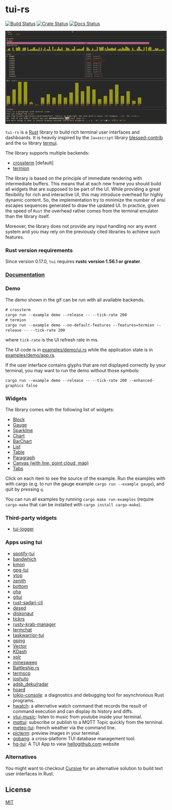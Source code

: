 # tui-rs

[![Build Status](https://github.com/fdehau/tui-rs/workflows/CI/badge.svg)](https://github.com/fdehau/tui-rs/actions?query=workflow%3ACI+)
[![Crate Status](https://img.shields.io/crates/v/tui.svg)](https://crates.io/crates/tui)
[![Docs Status](https://docs.rs/tui/badge.svg)](https://docs.rs/crate/tui/)

<img src="./assets/demo.gif" alt="Demo cast under Linux Termite with Inconsolata font 12pt">

`tui-rs` is a [Rust](https://www.rust-lang.org) library to build rich terminal
user interfaces and dashboards. It is heavily inspired by the `Javascript`
library [blessed-contrib](https://github.com/yaronn/blessed-contrib) and the
`Go` library [termui](https://github.com/gizak/termui).

The library supports multiple backends:
  - [crossterm](https://github.com/crossterm-rs/crossterm) [default]
  - [termion](https://github.com/ticki/termion)

The library is based on the principle of immediate rendering with intermediate
buffers. This means that at each new frame you should build all widgets that are
supposed to be part of the UI. While providing a great flexibility for rich and
interactive UI, this may introduce overhead for highly dynamic content. So, the
implementation try to minimize the number of ansi escapes sequences generated to
draw the updated UI. In practice, given the speed of `Rust` the overhead rather
comes from the terminal emulator than the library itself.

Moreover, the library does not provide any input handling nor any event system and
you may rely on the previously cited libraries to achieve such features.

### Rust version requirements

Since version 0.17.0, `tui` requires **rustc version 1.56.1 or greater**.

### [Documentation](https://docs.rs/tui)

### Demo

The demo shown in the gif can be run with all available backends.

```
# crossterm
cargo run --example demo --release -- --tick-rate 200
# termion
cargo run --example demo --no-default-features --features=termion --release -- --tick-rate 200
```

where `tick-rate` is the UI refresh rate in ms.

The UI code is in [examples/demo/ui.rs](https://github.com/fdehau/tui-rs/blob/v0.18.0/examples/demo/ui.rs) while the
application state is in [examples/demo/app.rs](https://github.com/fdehau/tui-rs/blob/v0.18.0/examples/demo/app.rs).

If the user interface contains glyphs that are not displayed correctly by your terminal, you may want to run
the demo without those symbols:

```
cargo run --example demo --release -- --tick-rate 200 --enhanced-graphics false
```

### Widgets

The library comes with the following list of widgets:

  * [Block](https://github.com/fdehau/tui-rs/blob/v0.18.0/examples/block.rs)
  * [Gauge](https://github.com/fdehau/tui-rs/blob/v0.18.0/examples/gauge.rs)
  * [Sparkline](https://github.com/fdehau/tui-rs/blob/v0.18.0/examples/sparkline.rs)
  * [Chart](https://github.com/fdehau/tui-rs/blob/v0.18.0/examples/chart.rs)
  * [BarChart](https://github.com/fdehau/tui-rs/blob/v0.18.0/examples/barchart.rs)
  * [List](https://github.com/fdehau/tui-rs/blob/v0.18.0/examples/list.rs)
  * [Table](https://github.com/fdehau/tui-rs/blob/v0.18.0/examples/table.rs)
  * [Paragraph](https://github.com/fdehau/tui-rs/blob/v0.18.0/examples/paragraph.rs)
  * [Canvas (with line, point cloud, map)](https://github.com/fdehau/tui-rs/blob/v0.18.0/examples/canvas.rs)
  * [Tabs](https://github.com/fdehau/tui-rs/blob/v0.18.0/examples/tabs.rs)

Click on each item to see the source of the example. Run the examples with with 
cargo (e.g. to run the gauge example `cargo run --example gauge`), and quit by pressing `q`.

You can run all examples by running `cargo make run-examples` (require
`cargo-make` that can be installed with `cargo install cargo-make`).

### Third-party widgets

* [tui-logger](https://github.com/gin66/tui-logger)

### Apps using tui

* [spotify-tui](https://github.com/Rigellute/spotify-tui)
* [bandwhich](https://github.com/imsnif/bandwhich)
* [kmon](https://github.com/orhun/kmon)
* [gpg-tui](https://github.com/orhun/gpg-tui)
* [ytop](https://github.com/cjbassi/ytop)
* [zenith](https://github.com/bvaisvil/zenith)
* [bottom](https://github.com/ClementTsang/bottom)
* [oha](https://github.com/hatoo/oha)
* [gitui](https://github.com/extrawurst/gitui)
* [rust-sadari-cli](https://github.com/24seconds/rust-sadari-cli)
* [desed](https://github.com/SoptikHa2/desed)
* [diskonaut](https://github.com/imsnif/diskonaut)
* [tickrs](https://github.com/tarkah/tickrs)
* [rusty-krab-manager](https://github.com/aryakaul/rusty-krab-manager)
* [termchat](https://github.com/lemunozm/termchat)
* [taskwarrior-tui](https://github.com/kdheepak/taskwarrior-tui)
* [gping](https://github.com/orf/gping/)
* [Vector](https://vector.dev)
* [KDash](https://github.com/kdash-rs/kdash)
* [xplr](https://github.com/sayanarijit/xplr)
* [minesweep](https://github.com/cpcloud/minesweep-rs)
* [Battleship.rs](https://github.com/deepu105/battleship-rs)
* [termscp](https://github.com/veeso/termscp)
* [joshuto](https://github.com/kamiyaa/joshuto)
* [adsb_deku/radar](https://github.com/wcampbell0x2a/adsb_deku#radar-tui)
* [hoard](https://github.com/Hyde46/hoard)
* [tokio-console](https://github.com/tokio-rs/console): a diagnostics and debugging tool for asynchronous Rust programs.
* [hwatch](https://github.com/blacknon/hwatch): a alternative watch command that records the result of command execution and can display its history and diffs.
* [ytui-music](https://github.com/sudipghimire533/ytui-music): listen to music from youtube inside your terminal.
* [mqttui](https://github.com/EdJoPaTo/mqttui): subscribe or publish to a MQTT Topic quickly from the terminal.
* [meteo-tui](https://github.com/16arpi/meteo-tui): french weather via the command line.
* [picterm](https://github.com/ksk001100/picterm): preview images in your terminal.
* [gobang](https://github.com/TaKO8Ki/gobang): a cross-platform TUI database management tool.
* [hg-tui](https://github.com/kaixinbaba/hg-tui): A TUI App to view [hellogithub.com](https://hellogithub.com/) website

### Alternatives

You might want to checkout [Cursive](https://github.com/gyscos/Cursive) for an
alternative solution to build text user interfaces in Rust.

## License

[MIT](LICENSE)
